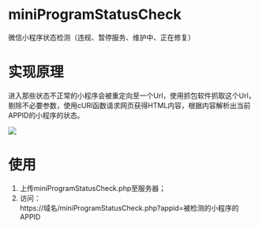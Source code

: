 # miniProgramStatusCheck
微信小程序状态检测（违规、暂停服务、维护中、正在修复）

# 实现原理
进入那些状态不正常的小程序会被重定向至一个Url，使用抓包软件抓取这个Url，剔除不必要参数，使用cURl函数请求网页获得HTML内容，根据内容解析出当前APPID的小程序的状态。<br>

<img src="http://p19.qhimg.com/t013f33cab4393aec21.jpg" />

# 使用
1. 上传miniProgramStatusCheck.php至服务器；<br/>
2. 访问：<br/>
https://域名/miniProgramStatusCheck.php?appid=被检测的小程序的APPID

